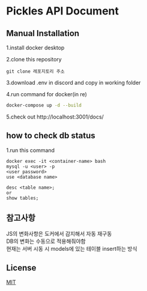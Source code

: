 # Pickles API Document


## Manual Installation

1.install docker desktop  

2.clone this repository
```
git clone 레포지토리 주소
```


3.download .env in discord and copy in working folder

4.run command for docker(in re)
```bash
docker-compose up -d --build
```

5.check out http://localhost:3001/docs/

## how to check db status


1.run this command
```
docker exec -it <container-name> bash
mysql -u <user> -p
<user password>
use <database name>

desc <table name>;
or
show tables;
```

## 참고사항
JS의 변화사항은 도커에서 감지해서 자동 재구동   
DB의 변화는 수동으로 적용해줘야함   
현재는 서버 시동 시 models에 있는 테이블 insert하는 방식   



## License

[MIT](LICENSE)
